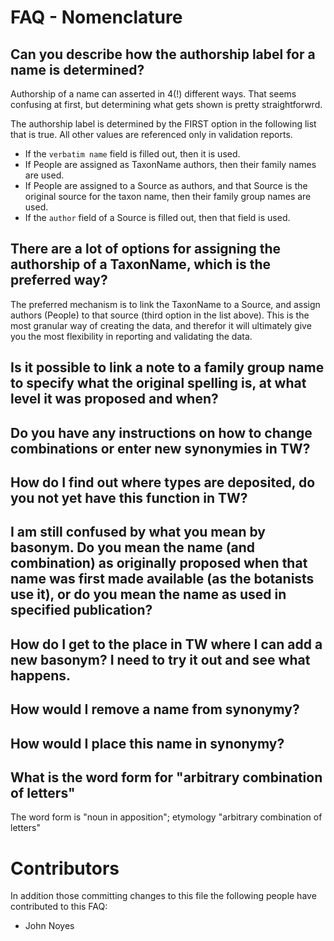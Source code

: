 # FAQ - Nomenclature

## Can you describe how the authorship label for a name is determined?

Authorship of a name can asserted in 4(!) different ways. That seems confusing at first, but determining what gets shown is pretty straightforwrd.

The authorship label is determined by the FIRST option in the following list that is true. All other values are referenced only in validation reports.

* If the `verbatim name` field is filled out, then it is used.
* If People are assigned as TaxonName authors, then their family names are used.
* If People are assigned to a Source as authors, and that Source is the original source for the taxon name, then their family group names are used.
* If the `author` field of a Source is filled out, then that field is used.

## There are a lot of options for assigning the authorship of a TaxonName, which is the preferred way?

The preferred mechanism is to link the TaxonName to a Source, and assign authors (People) to that source (third option in the list above).  This is the most granular way of creating the data, and therefor it will ultimately give you the most flexibility in reporting and validating the data.

## Is it possible to link a note to a family group name to specify what the original spelling is, at what level it was proposed and when?

##  Do you have any instructions on how to change combinations or enter new synonymies in TW?

## How do I find out where types are deposited, do you not yet have this function in TW?

## I am still confused by what you mean by basonym. Do you mean the name (and combination) as originally proposed when that name was first made available (as the botanists use it), or do you mean the name as used in specified publication?

## How do I get to the place in TW where I can add a new basonym? I need to try it out and see what happens.

## How would I remove a name from synonymy? 

## How would I place this name in synonymy? 

## What is the word form for "arbitrary combination of letters"

The word form is "noun in apposition"; etymology "arbitrary combination of letters"

# Contributors

In addition those committing changes to this file the following people have contributed to this FAQ:

* John Noyes

